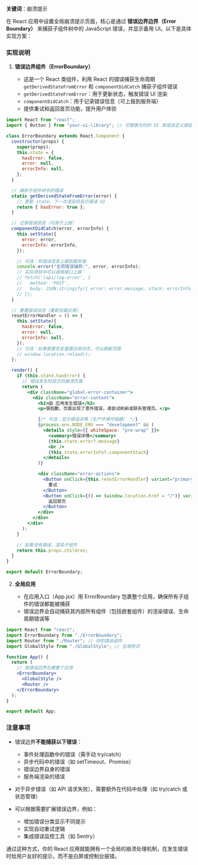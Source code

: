 **关键词**：崩溃提示

在 React 应用中设置全局崩溃提示页面，核心是通过 **错误边界边界（Error Boundary）** 来捕获子组件树中的 JavaScript 错误，并显示备用 UI。以下是具体实现方案：

### 实现说明

1. **错误边界组件（ErrorBoundary）**

   - 这是一个 React 类组件，利用 React 的错误捕获生命周期 `getDerivedStateFromError` 和 `componentDidCatch` 捕获子组件错误
   - `getDerivedStateFromError`：用于更新状态，触发错误 UI 渲染
   - `componentDidCatch`：用于记录错误信息（可上报到服务端）
   - 提供重试和返回首页功能，提升用户体验

```jsx
import React from "react";
import { Button } from "your-ui-library"; // 可替换为你的 UI 库或自定义按钮

class ErrorBoundary extends React.Component {
  constructor(props) {
    super(props);
    this.state = {
      hasError: false,
      error: null,
      errorInfo: null,
    };
  }

  // 捕获子组件树中的错误
  static getDerivedStateFromError(error) {
    // 更新 state，下一次渲染将显示错误 UI
    return { hasError: true };
  }

  // 记录错误信息（可用于上报）
  componentDidCatch(error, errorInfo) {
    this.setState({
      error: error,
      errorInfo: errorInfo,
    });

    // 可选：将错误信息上报到服务端
    console.error("全局错误捕获:", error, errorInfo);
    // 实际项目中可以调用接口上报：
    // fetch('/api/log-error', {
    //   method: 'POST',
    //   body: JSON.stringify({ error: error.message, stack: errorInfo.componentStack })
    // });
  }

  // 重置错误状态（重新加载应用）
  resetErrorHandler = () => {
    this.setState({
      hasError: false,
      error: null,
      errorInfo: null,
    });
    // 可选：如果需要完全重置应用状态，可以刷新页面
    // window.location.reload();
  };

  render() {
    if (this.state.hasError) {
      // 错误发生时显示的崩溃页面
      return (
        <div className="global-error-container">
          <div className="error-content">
            <h2>😱 应用发生错误</h2>
            <p>很抱歉，页面出现了意外错误，请尝试刷新或联系管理员。</p>

            {/* 可选：显示错误详情（生产环境可隐藏） */}
            {process.env.NODE_ENV === "development" && (
              <details style={{ whiteSpace: "pre-wrap" }}>
                <summary>错误详情</summary>
                {this.state.error?.message}
                <br />
                {this.state.errorInfo?.componentStack}
              </details>
            )}

            <div className="error-actions">
              <Button onClick={this.resetErrorHandler} variant="primary">
                重试
              </Button>
              <Button onClick={() => (window.location.href = "/")} variant="secondary" style={{ marginLeft: "10px" }}>
                返回首页
              </Button>
            </div>
          </div>
        </div>
      );
    }

    // 如果没有错误，渲染子组件
    return this.props.children;
  }
}

export default ErrorBoundary;
```

2. **全局应用**

   - 在应用入口（App.jsx）用 ErrorBoundary 包裹整个应用，确保所有子组件的错误都能被捕获
   - 错误边界会自动捕获其内部所有组件（包括嵌套组件）的渲染错误、生命周期错误等

```jsx
import React from "react";
import ErrorBoundary from "./ErrorBoundary";
import Router from "./Router"; // 你的路由组件
import GlobalStyle from "./GlobalStyle"; // 全局样式

function App() {
  return (
    // 用错误边界包裹整个应用
    <ErrorBoundary>
      <GlobalStyle />
      <Router />
    </ErrorBoundary>
  );
}

export default App;
```

### 注意事项

- 错误边界**不能捕获以下错误**：

  - 事件处理函数中的错误（需手动 try/catch）
  - 异步代码中的错误（如 setTimeout、Promise）
  - 错误边界自身的错误
  - 服务端渲染的错误

- 对于异步错误（如 API 请求失败），需要额外在代码中处理（如 try/catch 或状态管理）

- 可以根据需要扩展错误边界，例如：
  - 增加错误分类显示不同提示
  - 实现自动重试逻辑
  - 集成错误监控工具（如 Sentry）

通过这种方式，你的 React 应用就能拥有一个全局的崩溃处理机制，在发生错误时给用户友好的提示，而不是白屏或控制台报错。
